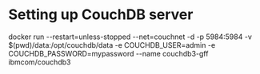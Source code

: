 # Setting up CouchDB server

docker run --restart=unless-stopped --net=couchnet -d -p 5984:5984 -v $(pwd)/data:/opt/couchdb/data -e COUCHDB_USER=admin -e COUCHDB_PASSWORD=mypassword --name couchdb3-gff ibmcom/couchdb3


